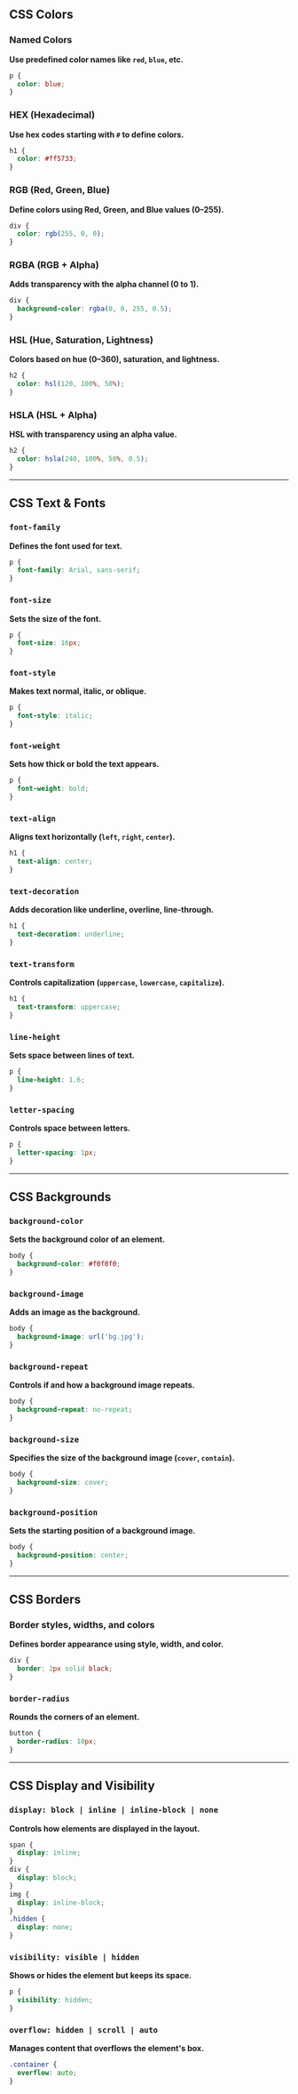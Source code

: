 ## CSS Colors

### Named Colors
**Use predefined color names like `red`, `blue`, etc.**
```css
p {
  color: blue;
}
```

### HEX (Hexadecimal)
**Use hex codes starting with `#` to define colors.**
```css
h1 {
  color: #ff5733;
}
```

### RGB (Red, Green, Blue)
**Define colors using Red, Green, and Blue values (0–255).**
```css
div {
  color: rgb(255, 0, 0);
}
```

### RGBA (RGB + Alpha)
**Adds transparency with the alpha channel (0 to 1).**
```css
div {
  background-color: rgba(0, 0, 255, 0.5);
}
```

### HSL (Hue, Saturation, Lightness)
**Colors based on hue (0–360), saturation, and lightness.**
```css
h2 {
  color: hsl(120, 100%, 50%);
}
```

### HSLA (HSL + Alpha)
**HSL with transparency using an alpha value.**
```css
h2 {
  color: hsla(240, 100%, 50%, 0.5);
}
```

---

## CSS Text & Fonts

### `font-family`
**Defines the font used for text.**
```css
p {
  font-family: Arial, sans-serif;
}
```

### `font-size`
**Sets the size of the font.**
```css
p {
  font-size: 16px;
}
```

### `font-style`
**Makes text normal, italic, or oblique.**
```css
p {
  font-style: italic;
}
```

### `font-weight`
**Sets how thick or bold the text appears.**
```css
p {
  font-weight: bold;
}
```

### `text-align`
**Aligns text horizontally (`left`, `right`, `center`).**
```css
h1 {
  text-align: center;
}
```

### `text-decoration`
**Adds decoration like underline, overline, line-through.**
```css
h1 {
  text-decoration: underline;
}
```

### `text-transform`
**Controls capitalization (`uppercase`, `lowercase`, `capitalize`).**
```css
h1 {
  text-transform: uppercase;
}
```

### `line-height`
**Sets space between lines of text.**
```css
p {
  line-height: 1.6;
}
```

### `letter-spacing`
**Controls space between letters.**
```css
p {
  letter-spacing: 1px;
}
```

---

## CSS Backgrounds

### `background-color`
**Sets the background color of an element.**
```css
body {
  background-color: #f0f0f0;
}
```

### `background-image`
**Adds an image as the background.**
```css
body {
  background-image: url('bg.jpg');
}
```

### `background-repeat`
**Controls if and how a background image repeats.**
```css
body {
  background-repeat: no-repeat;
}
```

### `background-size`
**Specifies the size of the background image (`cover`, `contain`).**
```css
body {
  background-size: cover;
}
```

### `background-position`
**Sets the starting position of a background image.**
```css
body {
  background-position: center;
}
```

---

## CSS Borders

### Border styles, widths, and colors
**Defines border appearance using style, width, and color.**
```css
div {
  border: 2px solid black;
}
```

### `border-radius`
**Rounds the corners of an element.**
```css
button {
  border-radius: 10px;
}
```

---

## CSS Display and Visibility

### `display: block | inline | inline-block | none`
**Controls how elements are displayed in the layout.**
```css
span {
  display: inline;
}
div {
  display: block;
}
img {
  display: inline-block;
}
.hidden {
  display: none;
}
```

### `visibility: visible | hidden`
**Shows or hides the element but keeps its space.**
```css
p {
  visibility: hidden;
}
```

### `overflow: hidden | scroll | auto`
**Manages content that overflows the element's box.**
```css
.container {
  overflow: auto;
}
```
```
